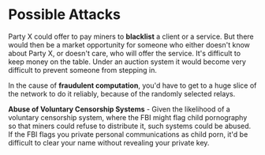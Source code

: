 Possible Attacks
================

Party X could offer to pay miners to **blacklist** a client or a service. But there would then be a market opportunity for someone who either doesn't know about Party X, or doesn't care, who will offer the service. It's difficult to keep money on the table. Under an auction system it would become very difficult to prevent someone from stepping in.

In the cause of **fraudulent computation**, you'd have to get to a huge slice of the network to do it reliably, because of the randomly selected relays.

**Abuse of Voluntary Censorship Systems** - Given the likelihood of a voluntary censorship system, where the FBI might flag child pornography so that miners could refuse to distribute it, such systems could be abused.  If the FBI flags you private personal communications as child porn, it'd be difficult to clear your name without revealing your private key.